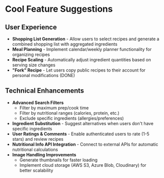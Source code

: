 # Cool Feature Suggestions

## User Experience
- **Shopping List Generation** - Allow users to select recipes and generate a combined shopping list with aggregated ingredients
- **Meal Planning** - Implement calendar/weekly planner functionality for organizing recipes
- **Recipe Scaling** - Automatically adjust ingredient quantities based on serving size changes
- **"Fork" Recipe** - Let users copy public recipes to their account for personal modifications (DONE)

## Technical Enhancements
- **Advanced Search Filters**
  - Filter by maximum prep/cook time
  - Filter by nutritional ranges (calories, protein, etc.)
  - Exclude specific ingredients (allergies/preferences)
- **Ingredient Substitution** - Suggest alternatives when users don't have specific ingredients
- **User Ratings & Comments** - Enable authenticated users to rate (1-5 stars) and review recipes
- **Nutritional Info API Integration** - Connect to external APIs for automatic nutritional calculations
- **Image Handling Improvements**
  - Generate thumbnails for faster loading
  - Implement cloud storage (AWS S3, Azure Blob, Cloudinary) for better scalability
